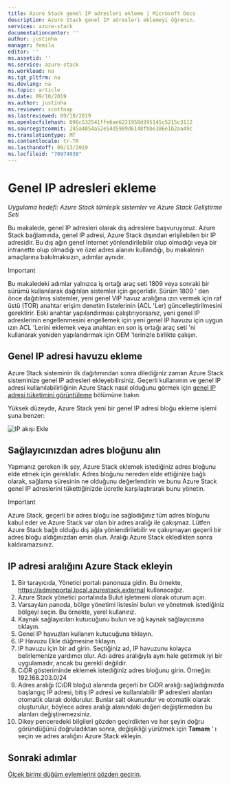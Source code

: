 ```yaml
---
title: Azure Stack genel IP adresleri ekleme | Microsoft Docs
description: Azure Stack genel IP adresleri eklemeyi öğrenin.
services: azure-stack
documentationcenter: ''
author: justinha
manager: femila
editor: ''
ms.assetid: ''
ms.service: azure-stack
ms.workload: na
ms.tgt_pltfrm: na
ms.devlang: na
ms.topic: article
ms.date: 09/10/2019
ms.author: justinha
ms.reviewer: scottnap
ms.lastreviewed: 09/10/2019
ms.openlocfilehash: 090c532541ffe6ae6221958d395145c5215c3112
ms.sourcegitcommit: 245a4054a52e54d5989d6148fbbe386e1b2aa49c
ms.translationtype: MT
ms.contentlocale: tr-TR
ms.lasthandoff: 09/13/2019
ms.locfileid: "70974938"
---
```

# <a name="add-public-ip-addresses"></a>Genel IP adresleri ekleme
*Uygulama hedefi: Azure Stack tümleşik sistemler ve Azure Stack Geliştirme Seti*  

Bu makalede, genel IP adresleri olarak dış adreslere başvuruyoruz. Azure Stack bağlamında, genel IP adresi, Azure Stack dışından erişilebilen bir IP adresidir. Bu dış ağın genel İnternet yönlendirilebilir olup olmadığı veya bir intranette olup olmadığı ve özel adres alanını kullandığı, bu makalenin amaçlarına bakılmaksızın, adımlar aynıdır.

> [!IMPORTANT]
> Bu makaledeki adımlar yalnızca iş ortağı araç seti 1809 veya sonraki bir sürümü kullanılarak dağıtılan sistemler için geçerlidir. Sürüm 1809 ' den önce dağıtılmış sistemler, yeni genel VIP havuz aralığına ızın vermek için raf üstü (TOR) anahtar erişim denetim listelerinin (ACL 'Ler) güncelleştirilmesini gerektirir. Eski anahtar yapılandırması çalıştırıyorsanız, yeni genel IP adreslerinin engellenmesini engellemek için yeni genel IP havuzu için uygun ızın ACL 'Lerini eklemek veya anahtarı en son iş ortağı araç seti 'ni kullanarak yeniden yapılandırmak için OEM 'lerinizle birlikte çalışın.

## <a name="add-a-public-ip-address-pool"></a>Genel IP adresi havuzu ekleme
Azure Stack sisteminin ilk dağıtımından sonra dilediğiniz zaman Azure Stack sisteminize genel IP adresleri ekleyebilirsiniz. Geçerli kullanımın ve genel IP adresi kullanılabilirliğinin Azure Stack nasıl olduğunu görmek için [genel IP adresi tüketimini görüntüleme](azure-stack-viewing-public-ip-address-consumption.md) bölümüne bakın.

Yüksek düzeyde, Azure Stack yeni bir genel IP adresi bloğu ekleme işlemi şuna benzer:

 ![IP akışı Ekle](media/azure-stack-add-ips/flow.PNG)

## <a name="obtain-the-address-block-from-your-provider"></a>Sağlayıcınızdan adres bloğunu alın
Yapmanız gereken ilk şey, Azure Stack eklemek istediğiniz adres bloğunu elde etmek için gereklidir. Adres bloğunu nereden elde ettiğinize bağlı olarak, sağlama süresinin ne olduğunu değerlendirin ve bunu Azure Stack genel IP adreslerini tükettiğinizde ücretle karşılaştırarak bunu yönetin.

> [!IMPORTANT]
> Azure Stack, geçerli bir adres bloğu ise sağladığınız tüm adres bloğunu kabul eder ve Azure Stack var olan bir adres aralığı ile çakışmaz. Lütfen Azure Stack bağlı olduğu dış ağla yönlendirilebilir ve çakışmayan geçerli bir adres bloğu aldığınızdan emin olun. Aralığı Azure Stack ekledikten sonra kaldıramazsınız.

## <a name="add-the-ip-address-range-to-azure-stack"></a>IP adresi aralığını Azure Stack ekleyin

1. Bir tarayıcıda, Yönetici portalı panonuza gidin. Bu örnekte, https://adminportal.local.azurestack.external kullanacağız.
2. Azure Stack yönetici portalında Bulut işletmeni olarak oturum açın.
3. Varsayılan panoda, bölge yönetimi listesini bulun ve yönetmek istediğiniz bölgeyi seçin. Bu örnekte, yerel kullanırız.
4. Kaynak sağlayıcıları kutucuğunu bulun ve ağ kaynak sağlayıcısına tıklayın.
5. Genel IP havuzları kullanım kutucuğuna tıklayın.
6. IP Havuzu Ekle düğmesine tıklayın.
7. IP havuzu için bir ad girin. Seçtiğiniz ad, IP havuzunu kolayca belirlemenize yardımcı olur. Adı adres aralığıyla aynı hale getirmek iyi bir uygulamadır, ancak bu gerekli değildir.
8. CıDR gösteriminde eklemek istediğiniz adres bloğunu girin. Örneğin: 192.168.203.0/24
9. Adres aralığı (CıDR bloğu) alanında geçerli bir CıDR aralığı sağladığınızda başlangıç IP adresi, bitiş IP adresi ve kullanılabilir IP adresleri alanları otomatik olarak doldurulur. Bunlar salt okunurdur ve otomatik olarak oluşturulur, böylece adres aralığı alanındaki değeri değiştirmeden bu alanları değiştiremezsiniz.
10. Dikey penceredeki bilgileri gözden geçirdikten ve her şeyin doğru göründüğünü doğruladıktan sonra, değişikliği yürütmek için **Tamam** ' ı seçin ve adres aralığını Azure Stack ekleyin.


## <a name="next-steps"></a>Sonraki adımlar 
[Ölçek birimi düğüm eylemlerini gözden geçirin](azure-stack-node-actions.md).
